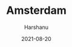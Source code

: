 ---
author: "Harshanu"
title: "Amsterdam"
date: 2021-08-20
description: "Amsterdam, Netherlands"
tags: ["amsterdam", "netherlands", "canals", "cycling", "dutch", "hiking", "holland"]
thumbnail: https://images.unsplash.com/photo-1524047934617-cb782c24e5f3?ixlib=rb-1.2.1&ixid=MnwxMjA3fDB8MHxwaG90by1wYWdlfHx8fGVufDB8fHx8&auto=format&fit=crop&w=1170&q=80
---